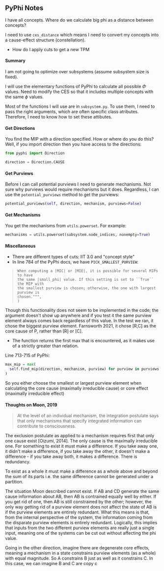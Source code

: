 ## PyPhi Notes

I have all concepts. Where do we calculate big phi as a distance between concepts?

I need to use `ces_distance` which means I need to convert my concepts into a cause-effect structure (constellation).

- How do I apply cuts to get a new TPM

#### Summary

I am not going to optimize over subsystems (assume subsystem size is fixed).

I will use the elementary functions of PyPhi to calculate all possible $\Phi$ values. Need to modify the CES so that it includes multiple concepts with the same $\phi$ values.

Most of the functions I will use are in `subsystem.py`. To use them, I need to pass the right arguments, which are often specific class atributes. Therefore, I need to know how to set these attibutes.

#### Get Directions

You find the MIP with a direction specified. How or where do you do this? Well, if you import direction then you have access to the directions:

```python
from pyphi import Direction

direction = Direction.CAUSE
```

#### Get Purviews

Before I can call potential purviews I need to generate mechanisms. Not sure why purviews would require mechanisms but it does. Regardless, I can use the `potential_purviews` method to get the purviews:

```python
potential_purviews(self, direction, mechanism, purviews=False)
```

#### Get Mechanisms

You get the mechanisms from `utils.powerset`. For example:

```python
mechanisms = utils.powerset(subsystem.node_indices, nonempty=True)
```

#### Miscellaneous

- There are different types of cuts: IIT 3.0 and "concept style"
- In line 784 of the PyPhi docs, we have `PICK_SMALLEST_PURVIEW`:

> ```
> When computing a |MIC| or |MIE|, it is possible for several MIPs to have
> the same |small_phi| value. If this setting is set to ``True`` the MIP with
> the smallest purview is chosen; otherwise, the one with largest purview is
> chosen.""",
> )
> ```

Though this functionality does not seem to be implemented in the code; the argument doesn't show up anywhere and if you test it the same purview element always comes back regardless of this value. In the test we ran, it chose the biggest purview element. Farnsworth 2021, it chose [R,C] as the core cause of P, rather than [R] or [C]. 

- The function returns the first max that is encountered, as it makes use of a strictly greater than relation. 

Line 713-715 of PyPhi:

```python
max_mip = max(
  self.find_mip(direction, mechanism, purview) for purview in purviews
)
```



So you either choose the smallest or largest purview element when calculating the core cause (maximally irreducible cause) or core effect (maximally irreducible effect)

#### Thoughts on Moon, 2019

>At the level of an individual mechanism, the integration postulate says that only mechanisms
>that specify integrated information can contribute to consciousness.

The exclusion postulate as applied to a mechanism requires first that only one cause exist [Oizumi, 2014]. The only cause is the maximally irreducible one. For something to exist it must make a difference. If you take away one, it didn't make a difference, if you take away the other, it doesn't make a difference - if you take away both, it makes a difference. There is redundancy.

To exist as a whole it must make a difference as a whole above and beyond the sum of its parts i.e. the same difference cannot be generated under a partition. 

The situation Moon described cannot exist. If AB and CD generate the same cause information about AB, then AB is contrained equally well by either. If you get rid of one, then AB is still constrained by the other; however, the only way getting rid of a purview element does not affect the state of AB is if the purview elements are entirely redundant. What this means is that, from the internal perspective of the system, the information coming from the disparate purview elements is entirely redundant. Logically, this implies that inputs from the two different purview elements are really just a single input, meaning one of the systems can be cut out without affecting the phi value.

Going in the other direction, imagine there are degenerate core effects, meaning a mechanism in a state constrains purview elements (as a whole) with equal magnitude. So A constrains B just as well as it constrains C. In this case, we can imagine B and C are copy c